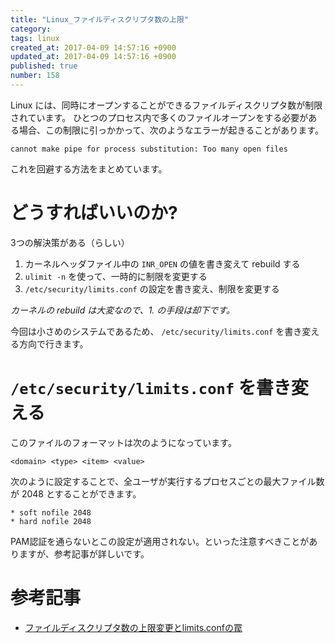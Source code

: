 ```yaml
---
title: "Linux_ファイルディスクリプタ数の上限"
category: 
tags: linux
created_at: 2017-04-09 14:57:16 +0900
updated_at: 2017-04-09 14:57:16 +0900
published: true
number: 158
---
```


Linux には、同時にオープンすることができるファイルディスクリプタ数が制限されています。
ひとつのプロセス内で多くのファイルオープンをする必要がある場合、この制限に引っかかって、次のようなエラーが起きることがあります。

```
cannot make pipe for process substitution: Too many open files
```

これを回避する方法をまとめています。

# どうすればいいのか?
3つの解決策がある（らしい）
1. カーネルヘッダファイル中の `INR_OPEN` の値を書き変えて rebuild する
2. `ulimit -n` を使って、一時的に制限を変更する
3. `/etc/security/limits.conf` の設定を書き変え、制限を変更する

_カーネルの rebuild は大変なので、1. の手段は却下です。_

今回は小さめのシステムであるため、 `/etc/security/limits.conf` を書き変える方向で行きます。

#  `/etc/security/limits.conf` を書き変える
このファイルのフォーマットは次のようになっています。
```
<domain> <type> <item> <value>
```

次のように設定することで、全ユーザが実行するプロセスごとの最大ファイル数が 2048 とすることができます。
```
* soft nofile 2048
* hard nofile 2048
```

PAM認証を通らないとこの設定が適用されない。といった注意すべきことがありますが、参考記事が詳しいです。


# 参考記事
- [ファイルディスクリプタ数の上限変更とlimits.confの罠](https://staffblog.yumemi.jp/%E3%83%95%E3%82%A1%E3%82%A4%E3%83%AB%E3%83%87%E3%82%A3%E3%82%B9%E3%82%AF%E3%83%AA%E3%83%97%E3%82%BF%E6%95%B0%E3%81%AE%E4%B8%8A%E9%99%90%E5%A4%89%E6%9B%B4%E3%81%A8limits-conf%E3%81%AE%E7%BD%A0-2/)
